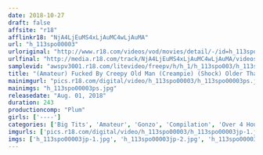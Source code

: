 ```yaml
---
date: 2018-10-27
draft: false
affsite: "r18"
afflinkr18: "NjA4LjEuMS4xLjAuMC4wLjAuMA"
url: "h_113spo00003"
urloriginal: "http://www.r18.com/videos/vod/movies/detail/-/id=h_113spo00003"
urlfinal: "http://media.r18.com/track/NjA4LjEuMS4xLjAuMC4wLjAuMA/videos/vod/movies/detail/-/id=h_113spo00003"
samplevid: "awspv3001.r18.com/litevideo/freepv/h/h_1/h_113spo003/h_113spo003_dmb_w.mp4"
title: "(Amateur) Fucked By Creepy Old Man (Creampie) (Shock) Older Than Her Parents But Still Going Strong (Humiliation) 4 Hours"
mainimgurl: "pics.r18.com/digital/video/h_113spo00003/h_113spo00003ps.jpg"
mainimgs: "h_113spo00003ps.jpg"
releasedate: "Aug. 01, 2018"
duration: 243
productioncomp: "Plum"
girls: ['----']
categories: ['Big Tits', 'Amateur', 'Gonzo', 'Compilation', 'Over 4 Hours']
imgurls: ['pics.r18.com/digital/video/h_113spo00003/h_113spo00003jp-1.jpg', 'pics.r18.com/digital/video/h_113spo00003/h_113spo00003jp-2.jpg', 'pics.r18.com/digital/video/h_113spo00003/h_113spo00003jp-3.jpg', 'pics.r18.com/digital/video/h_113spo00003/h_113spo00003jp-4.jpg', 'pics.r18.com/digital/video/h_113spo00003/h_113spo00003jp-5.jpg', 'pics.r18.com/digital/video/h_113spo00003/h_113spo00003jp-6.jpg', 'pics.r18.com/digital/video/h_113spo00003/h_113spo00003jp-7.jpg', 'pics.r18.com/digital/video/h_113spo00003/h_113spo00003jp-8.jpg', 'pics.r18.com/digital/video/h_113spo00003/h_113spo00003jp-9.jpg', 'pics.r18.com/digital/video/h_113spo00003/h_113spo00003jp-10.jpg', 'pics.r18.com/digital/video/h_113spo00003/h_113spo00003jp-11.jpg', 'pics.r18.com/digital/video/h_113spo00003/h_113spo00003jp-12.jpg', 'pics.r18.com/digital/video/h_113spo00003/h_113spo00003jp-13.jpg', 'pics.r18.com/digital/video/h_113spo00003/h_113spo00003jp-14.jpg', 'pics.r18.com/digital/video/h_113spo00003/h_113spo00003jp-15.jpg', 'pics.r18.com/digital/video/h_113spo00003/h_113spo00003jp-16.jpg', 'pics.r18.com/digital/video/h_113spo00003/h_113spo00003jp-17.jpg', 'pics.r18.com/digital/video/h_113spo00003/h_113spo00003jp-18.jpg', 'pics.r18.com/digital/video/h_113spo00003/h_113spo00003jp-19.jpg', 'pics.r18.com/digital/video/h_113spo00003/h_113spo00003jp-20.jpg']
imgs: ['h_113spo00003jp-1.jpg', 'h_113spo00003jp-2.jpg', 'h_113spo00003jp-3.jpg', 'h_113spo00003jp-4.jpg', 'h_113spo00003jp-5.jpg', 'h_113spo00003jp-6.jpg', 'h_113spo00003jp-7.jpg', 'h_113spo00003jp-8.jpg', 'h_113spo00003jp-9.jpg', 'h_113spo00003jp-10.jpg', 'h_113spo00003jp-11.jpg', 'h_113spo00003jp-12.jpg', 'h_113spo00003jp-13.jpg', 'h_113spo00003jp-14.jpg', 'h_113spo00003jp-15.jpg', 'h_113spo00003jp-16.jpg', 'h_113spo00003jp-17.jpg', 'h_113spo00003jp-18.jpg', 'h_113spo00003jp-19.jpg', 'h_113spo00003jp-20.jpg']
---
```

